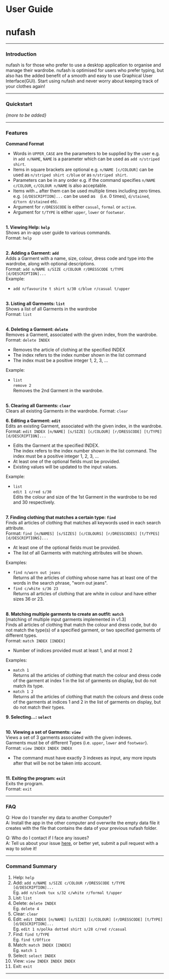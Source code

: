 # User Guide
# nufash

---
### Introduction
nufash is for those who prefer to use a desktop application to organise and manage their wardrobe. nufash is 
optimised for users who prefer typing, but also has the added benefit of a smooth and easy to use Graphical User 
Interface(GUI). Start using nufash and never worry about keeping track of your clothes again!

---
### Quickstart
*{more to be added}*

---
### Features
**Command Format**
* Words in `UPPER_CASE` are the parameters to be supplied by the user e.g. in `add n/NAME`, `NAME` is a parameter which can be used as `add n/striped shirt`.
* Items in square brackets are optional e.g. `n/NAME [c/COLOUR]` can be used as `n/striped shirt c/blue` or as `n/striped shirt`.
* Parameters can be in any order e.g. if the command specifies `n/NAME c/COLOUR`, `c/COLOUR n/NAME` is also acceptable.
* Items with `…` after them can be used multiple times including zero times.<br>e.g. `[d/DESCRIPTION]...` can be used as ` ` (i.e. 0 times), `d/stained`, `d/torn d/stained` etc.
* Argument for `r/DRESSCODE` is either `casual`, `formal` or `active`.
* Argument for `t/TYPE` is either `upper`, `lower` or `footwear`.
<br><br>

**1. Viewing Help: `help`**  
Shows an in-app user guide to various commands.<br>
Format: `help`
<br><br>

**2. Adding a Garment: `add`**  
Adds a Garment with a name, size, colour, dress code and type into the wardrobe, along with optional descriptions.<br>
Format: `add n/NAME s/SIZE c/COLOUR r/DRESSCODE t/TYPE [d/DESCRIPTION]...`<br>
Example:<br>
* `add n/favourite t shirt s/30 c/blue r/casual t/upper`
  <br><br>

**3. Listing all Garments: `list`**  
Shows a list of all Garments in the wardrobe<br>
Format: `list`
<br><br>

**4. Deleting a Garment: `delete`**  
Removes a Garment, associated with the given index, from the wardrobe.<br>
Format: `delete INDEX`
* Removes the article of clothing at the specified INDEX
* The index refers to the index number shown in the list command
* The index must be a positive integer 1, 2, 3, …<br>

Example:<br>
* `list`<br>
  `remove 2`<br>
  Removes the 2nd Garment in the wardrobe.
  <br><br>
  
**5. Clearing all Garments: `clear`**<br>
Clears all existing Garments in the wardrobe.
Format: `clear`

**6. Editing a Garment: `edit`**<br>
Edits an existing Garment, associated with the given index, in the wardrobe.<br>
Format: `edit INDEX [n/NAME] [s/SIZE] [c/COLOUR] [r/DRESSCODE] [t/TYPE] [d/DESCRIPTION]...`
* Edits the Garment at the specified INDEX.<br>
  The index refers to the index number shown in the list command. The index must be a positive integer 1, 2, 3, …
* At least one of the optional fields must be provided.
* Existing values will be updated to the input values.<br>

Example:
* `list`<br>
  `edit 1 c/red s/30`<br>
  Edits the colour and size of the 1st Garment in the wardrobe to be red and 30 respectively.
  <br><br>

**7. Finding clothing that matches a certain type: `find`**<br>
Finds all articles of clothing that matches all keywords used in each search attribute.<br>
Format: `find [n/NAMES] [s/SIZES] [c/COLOURS] [r/DRESSCODES] [t/TYPES] [d/DESCRIPTIONS]...`
* At least one of the optional fields must be provided.
* The list of all Garments with matching attributes will be shown.

Examples:
* `find n/worn out jeans`<br>
  Returns all the articles of clothing whose name has at least one of the words in the search phrase, "worn out jeans".
* `find c/white s/36 23`<br>
  Returns all articles of clothing that are white in colour and have either sizes 36 or 23.
  <br><br>
  
**8. Matching multiple garments to create an outfit: `match`**<br>
[matching of multiple input garments implemented in v1.3]<br> 
Finds all articles of clothing that match the colour and dress code,
but do not match the type(s) of a specified garment, or two specified
garments of different types.<br>
Format: `match INDEX [INDEX]`
* Number of indices provided must at least 1, and at most 2

Examples:
* `match 1`  
Returns all the articles of clothing that match the colour and dress code
  of the garment at index 1 in the list of garments on display, but do not match
  its type.
* `match 1 2`  
Returns all the articles of clothing that match the colours and dress code of
  the garments at indices 1 and 2 in the list of garments on display, but
  do not match their types.

**9. Selecting...: `select`**
<br><br>

**10. Viewing a set of Garments: `view`**<br>
Views a set of 3 garments associated with the given indexes.<br>
Garments must be of different Types (i.e. `upper`, `lower` and `footwear`).<br>
Format: `view INDEX INDEX INDEX`
* The command must have exactly 3 indexes as input, any more inputs after that will be not be taken into account.
<br><br>
  
**11. Exiting the program: `exit`**<br>
Exits the program.<br>
Format: `exit`

---
### FAQ
Q: How do I transfer my data to another Computer?<br>
A: Install the app in the other computer and overwrite the empty data file it creates with the file that contains 
the data of your previous nufash folder.

Q: Who do I contact if I face any issues?<br>
A: Tell us about your issue [here](https://github.com/AY2021S2-CS2103T-T12-1/tp), or better yet, submit a pull request with a way to solve it!

---
### Command Summary
1. Help: `help`
2. Add: `add n/NAME s/SIZE c/COLOUR r/DRESSCODE t/TYPE [d/DESCRIPTION]...`<br>
Eg. `add n/sleek tux s/32 c/white r/formal t/upper`
3. List: `list`
4. Delete: `delete INDEX`<br>
   Eg. `delete 4`
5. Clear: `clear`
6. Edit: `edit INDEX [n/NAME] [s/SIZE] [c/COLOUR] [r/DRESSCODE] [t/TYPE] [d/DESCRIPTION]...`<br>
Eg. `edit 1 n/polka dotted shirt s/28 c/red r/casual`
7. Find: `find t/TYPE`<br>
Eg. `find t/Office`
8. Match: `match INDEX [INDEX]`<br>
Eg. `match 1`
9. Select: `select INDEX`
10. View: `view INDEX INDEX INDEX`
11. Exit: `exit`
---
